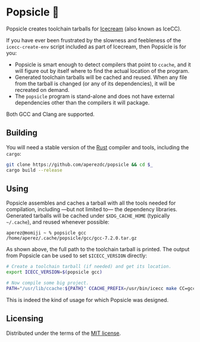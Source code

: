 # Popsicle 🍧

Popsicle creates toolchain tarballs for
[Icecream](https://github.com/icecc/icecream) (also known as IceCC).

If you have ever been frustrated by the slowness and feebleness of the
`icecc-create-env` script included as part of Icecream, then Popsicle is for
you:

- Popsicle is smart enough to detect compilers that point to `ccache`, and it
  will figure out by itself where to find the actual location of the program.
- Generated toolchain tarballs will be cached and reused. When any file from
  the tarball is changed (or any of its dependencies), it will be recreated on
  demand.
- The `popsicle` program is stand-alone and does not have external dependencies
  other than the compilers it will package.

Both GCC and Clang are supported.


## Building

You will need a stable version of the [Rust](https://www.rust-lang.org/)
compiler and tools, including the `cargo`:

```sh
git clone https://github.com/aperezdc/popsicle && cd $_
cargo build --release
```


## Using

Popsicle assembles and caches a tarball with all the tools needed for
compilation, including —but not limited to— the dependency libraries.
Generated tarballs will be cached under `$XDG_CACHE_HOME` (typically
`~/.cache`), and reused whenever possible:

```
aperez@momiji ~ % popsicle gcc
/home/aperez/.cache/popsicle/gcc/gcc-7.2.0.tar.gz
```

As shown above, the full path to the toolchain tarball is printed. The
output from Popsicle can be used to set `$ICECC_VERSION` directly:

```sh
# Create a toolchain tarball (if needed) and get its location.
export ICECC_VERSION=$(popsicle gcc)

# Now compile some big project.
PATH="/usr/lib/ccache:${PATH}" CCACHE_PREFIX=/usr/bin/icecc make CC=gcc -j50
```

This is indeed the kind of usage for which Popsicle was designed.


## Licensing

Distributed under the terms of the [MIT
license](https://opensource.org/licenses/MIT).

